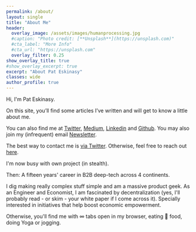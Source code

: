 ```yaml
---
permalink: /about/
layout: single
title: "About Me"
header:
  overlay_image: /assets/images/humanprocessing.jpg
  #caption: "Photo credit: [**Unsplash**](https://unsplash.com)"
  #cta_label: "More Info"
  #cta_url: "https://unsplash.com"
  overlay_filter: 0.25
show_overlay_title: true
#show_overlay_excerpt: true
excerpt: "About Pat Eskinasy"
classes: wide
author_profile: true  
---
```


Hi, I'm Pat Eskinasy.

On this site, you’ll find some articles I’ve written and will get to know a little about me.

You can also find me at [Twitter](https://twitter.com/celue), [Medium](https://medium.com/@celue), [Linkedin](https://linkedin.com/in/pateskinasy) and [Github](https://github.com/pateskinasy). You may also join my (infrequent) email [Newsletter](https://upscri.be/611534).

The best way to contact me is [via Twitter](https://twitter.com/celue). Otherwise, feel free to reach out [here](/contact).

I'm now busy with own project (in stealth).

Then: A fifteen years' career in B2B deep-tech across 4 continents.

I dig making really complex stuff simple and am a massive product geek. As an Engineer and Economist, I am fascinated by decentralization (yes, I'll probably read - or skim - your white paper if I come across it). Specially interested in initiatives that help boost economic empowerment.

Otherwise, you'll find me with ∞ tabs open in my browser, eating 🌱 food, doing Yoga or jogging.

<!--
<lastBuildDate>
Last Build: {{ site.time | date_to_rfc822 }}
</lastBuildDate>
-->
